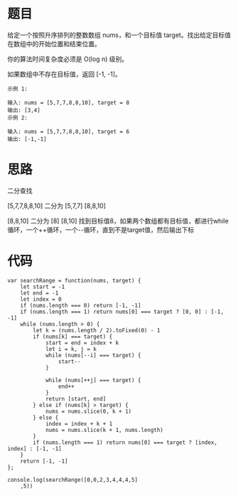 # 题目

给定一个按照升序排列的整数数组 nums，和一个目标值 target。找出给定目标值在数组中的开始位置和结束位置。

你的算法时间复杂度必须是 O(log n) 级别。

如果数组中不存在目标值，返回 [-1, -1]。


```
示例 1:

输入: nums = [5,7,7,8,8,10], target = 8
输出: [3,4]
示例 2:

输入: nums = [5,7,7,8,8,10], target = 6
输出: [-1,-1]
```

# 思路

二分查找

[5,7,7,8,8,10]  二分为 [5,7,7]   [8,8,10]

[8,8,10] 二分为 [8] [8,10] 找到目标值8，如果两个数组都有目标值，都进行while循环，一个++循环，一个--循环，直到不是target值，然后输出下标

# 代码


```
var searchRange = function(nums, target) {
    let start = -1
    let end = -1
    let index = 0
    if (nums.length === 0) return [-1, -1]
    if (nums.length === 1) return nums[0] === target ? [0, 0] : [-1, -1]
    while (nums.length > 0) {
        let k = (nums.length / 2).toFixed(0) - 1
        if (nums[k] === target) {
            start = end = index + k
            let i = k, j = k
            while (nums[--i] === target) {
                start--
            }

            while (nums[++j] === target) {
                end++
            }
            return [start, end]
        } else if (nums[k] > target) {
            nums = nums.slice(0, k + 1)
        } else {
            index = index + k + 1
            nums = nums.slice(k + 1, nums.length)
        }
        if (nums.length === 1) return nums[0] === target ? [index, index] : [-1, -1]
    }
    return [-1, -1]
};

console.log(searchRange([0,0,2,3,4,4,4,5]
    ,5))
```
